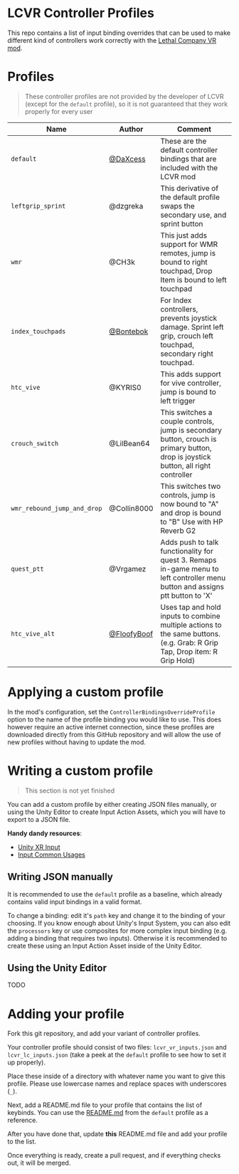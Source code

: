 # LCVR Controller Profiles

This repo contains a list of input binding overrides that can be used to make different kind of controllers work correctly with the [Lethal Company VR mod](https://github.com/DaXcess/LCVR).

# Profiles

> These controller profiles are not provided by the developer of LCVR (except for the `default` profile), so it is not guaranteed that they work properly for every user

| Name                        | Author                                   | Comment                                                                                                                            |
| --------------------------- | ---------------------------------------- | ---------------------------------------------------------------------------------------------------------------------------------- |
| `default`                   | [@DaXcess](https://github.com/DaXcess)   | These are the default controller bindings that are included with the LCVR mod                                                      |
| `leftgrip_sprint`           | @dzgreka                                 | This derivative of the default profile swaps the secondary use, and sprint button                                                  |
| `wmr`                       | @CH3k                                    | This just adds support for WMR remotes, jump is bound to right touchpad, Drop Item is bound to left touchpad                       |
| `index_touchpads`           | [@Bontebok](https://github.com/Bontebok) | For Index controllers, prevents joystick damage. Sprint left grip, crouch left touchpad, secondary right touchpad.                 |
| `htc_vive`                  | @KYRIS0                                  | This adds support for vive controller, jump is bound to left trigger                                                               |
| `crouch_switch`             | @LilBean64                               | This switches a couple controls, jump is secondary button, crouch is primary button, drop is joystick button, all right controller |
| `wmr_rebound_jump_and_drop` | @Collin8000                              | This switches two controls, jump is now bound to "A" and drop is bound to "B" Use with HP Reverb G2                                |
| `quest_ptt`                 | @Vrgamez                                 | Adds push to talk functionality for quest 3. Remaps in-game menu to left controller menu button and assigns ptt button to 'X'      |
| `htc_vive_alt`              | [@FloofyBoof](https://github.com/FloofyBoof) | Uses tap and hold inputs to combine multiple actions to the same buttons. (e.g. Grab: R Grip Tap, Drop item: R Grip Hold)      |

# Applying a custom profile

In the mod's configuration, set the `ControllerBindingsOverrideProfile` option to the name of the profile binding you would like to use. This does however require an active internet connection, since these profiles are downloaded directly from this GitHub repository and will allow the use of new profiles without having to update the mod.

# Writing a custom profile

> This section is not yet finished

You can add a custom profile by either creating JSON files manually, or using the Unity Editor to create Input Action Assets, which you will have to export to a JSON file.

**Handy dandy resources**:

- [Unity XR Input](https://docs.unity3d.com/Manual/xr_input.html)
- [Input Common Usages](https://docs.unity3d.com/ScriptReference/XR.CommonUsages.html)

## Writing JSON manually

It is recommended to use the `default` profile as a baseline, which already contains valid input bindings in a valid format.

To change a binding: edit it's `path` key and change it to the binding of your choosing. If you know enough about Unity's Input System, you can also edit the `processors` key or use composites for more complex input binding (e.g. adding a binding that requires two inputs). Otherwise it is recommended to create these using an Input Action Asset inside of the Unity Editor.

## Using the Unity Editor

TODO

# Adding your profile

Fork this git repository, and add your variant of controller profiles.

Your controller profile should consist of two files: `lcvr_vr_inputs.json` and `lcvr_lc_inputs.json` (take a peek at the `default` profile to see how to set it up properly).

Place these inside of a directory with whatever name you want to give this profile. Please use lowercase names and replace spaces with underscores (`_`).

Next, add a README.md file to your profile that contains the list of keybinds. You can use the [README.md](default/README.md) from the `default` profile as a reference.

After you have done that, update **this** README.md file and add your profile to the list.

Once everything is ready, create a pull request, and if everything checks out, it will be merged.
